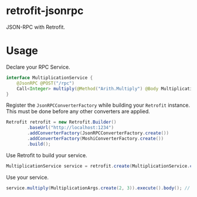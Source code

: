 # retrofit-jsonrpc

JSON-RPC with Retrofit.

# Usage

Declare your RPC Service.

```java
interface MultiplicationService {
    @JsonRPC @POST("/rpc")
    Call<Integer> multiply(@Method("Arith.Multiply") @Body MultiplicationArgs args);
}
```

Register the `JsonRPCConverterFactory` while building your `Retrofit` instance.
This must be done before any other converters are applied.

```java
Retrofit retrofit = new Retrofit.Builder()
        .baseUrl("http://localhost:1234")
        .addConverterFactory(JsonRPCConverterFactory.create())
        .addConverterFactory(MoshiConverterFactory.create())
        .build();
```

Use Retrofit to build your service.

```java
MultiplicationService service = retrofit.create(MultiplicationService.class);
```

Use your service.

```java
service.multiply(MultiplicationArgs.create(2, 3)).execute().body(); // -> 6
```
